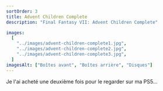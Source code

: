 ```yaml
---
sortOrder: 3
title: Advent Children Complete
description: "Final Fantasy VII: Advent Children Complete"

images:
  [
    "../images/advent-children-complete1.jpg",
    "../images/advent-children-complete2.jpg",
    "../images/advent-children-complete3.jpg",
  ]
imagesAlt: ["Boîtes avant", "Boîtes arrière", "Disques"]
---
```


Je l'ai acheté une deuxième fois pour le regarder sur ma PS5...
